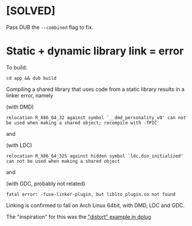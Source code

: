 # [SOLVED]
Pass DUB the `--combined` flag to fix.

# Static + dynamic library link = error
To build: 
```
cd app && dub build
```

Compiling a shared library that uses code from a static library results in a linker error, namely

(with DMD)
```
relocation R_X86_64_32 against symbol `__dmd_personality_v0' can not be used when making a shared object; recompile with -fPIC
```

and

(with LDC)
```
relocation R_X86_64_32S against hidden symbol `ldc.dso_initialized' can not be used when making a shared object
```

and

(with GDC, probably not related)
```
fatal error: -fuse-linker-plugin, but liblto_plugin.so not found
```
Linking is confirmed to fail on Arch Linux 64bit, with DMD, LDC and GDC.

The "inspiration" for this was the ["distort" example in dplug](https://github.com/AuburnSounds/dplug/tree/master/examples/distort)
